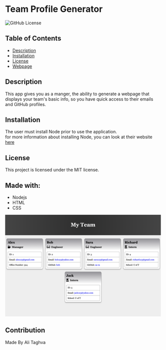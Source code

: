 # Team Profile Generator
![GitHub License](https://img.shields.io/badge/License-MIT-success)

## Table of Contents
* [Description](#description)
* [Installation](#installation)
* [License](#license)
* [Webpage]("#made-with")

## Description
This app gives you as a manger, the ability to generate a webpage that displays your team's basic info, so you have quick access to their emails and GitHub profiles.

## Installation
The user must install Node prior to use the application.<br />
for more information about installing Node, you can look at their website [here](https://nodejs.org/en/)

## License
This project is licensed under the MIT license.

## Made with:
- Nodejs
- HTML
- CSS

[<img src="./src/images/my-team.png" width='600' alt="application interface" />](<img src="./src/images/my-team.png" alt="application interface" />)

## Contribution
Made By Ali Taghva
